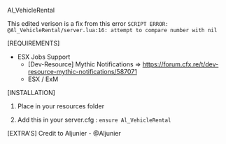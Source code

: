 Al_VehicleRental

This edited verison is a fix from this error
``SCRIPT ERROR: @Al_VehicleRental/server.lua:16: attempt to compare number with nil``

[REQUIREMENTS]
  
* ESX Jobs Support
  * [Dev-Resource] Mythic Notifications  => https://forum.cfx.re/t/dev-resource-mythic-notifications/587071
  * ESX / ExM
  
[INSTALLATION]

1) Place in your resources folder

2) Add this in your server.cfg :
``ensure Al_VehicleRental``


[EXTRA'S]
Credit to Aljunier - @Aljunier
